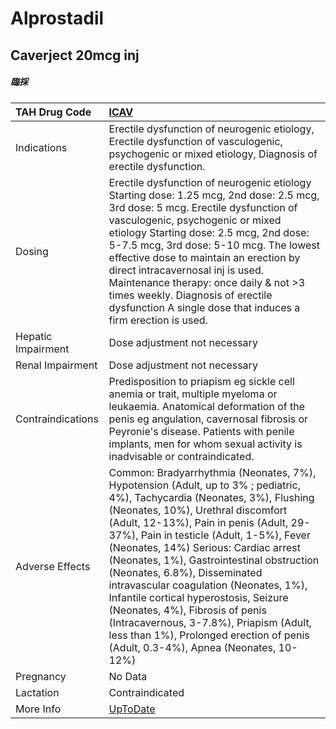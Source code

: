 # Alprostadil

## Caverject 20mcg inj

##### 臨採

| TAH Drug Code      | [ICAV](https://www.tahsda.org.tw/drugs/hissearch.php?drug_code=ICAV)                                                                                                                                                                                                                                                                                                                                                                                                                                                                                                                                                            |
|:-------------------|:--------------------------------------------------------------------------------------------------------------------------------------------------------------------------------------------------------------------------------------------------------------------------------------------------------------------------------------------------------------------------------------------------------------------------------------------------------------------------------------------------------------------------------------------------------------------------------------------------------------------------------|
| Indications        | Erectile dysfunction of neurogenic etiology, Erectile dysfunction of vasculogenic, psychogenic or mixed etiology, Diagnosis of erectile dysfunction.                                                                                                                                                                                                                                                                                                                                                                                                                                                                            |
| Dosing             | Erectile dysfunction of neurogenic etiology Starting dose: 1.25 mcg, 2nd dose: 2.5 mcg, 3rd dose: 5 mcg. Erectile dysfunction of vasculogenic, psychogenic or mixed etiology Starting dose: 2.5 mcg, 2nd dose: 5-7.5 mcg, 3rd dose: 5-10 mcg. The lowest effective dose to maintain an erection by direct intracavernosal inj is used. Maintenance therapy: once daily & not >3 times weekly. Diagnosis of erectile dysfunction A single dose that induces a firm erection is used.                                                                                                                                             |
| Hepatic Impairment | Dose adjustment not necessary                                                                                                                                                                                                                                                                                                                                                                                                                                                                                                                                                                                                   |
| Renal Impairment   | Dose adjustment not necessary                                                                                                                                                                                                                                                                                                                                                                                                                                                                                                                                                                                                   |
| Contraindications  | Predisposition to priapism eg sickle cell anemia or trait, multiple myeloma or leukaemia. Anatomical deformation of the penis eg angulation, cavernosal fibrosis or Peyronie's disease. Patients with penile implants, men for whom sexual activity is inadvisable or contraindicated.                                                                                                                                                                                                                                                                                                                                          |
| Adverse Effects    | Common: Bradyarrhythmia (Neonates, 7%), Hypotension (Adult, up to 3% ; pediatric, 4%), Tachycardia (Neonates, 3%), Flushing (Neonates, 10%), Urethral discomfort (Adult, 12-13%), Pain in penis (Adult, 29-37%), Pain in testicle (Adult, 1-5%), Fever (Neonates, 14%) Serious: Cardiac arrest (Neonates, 1%), Gastrointestinal obstruction (Neonates, 6.8%), Disseminated intravascular coagulation (Neonates, 1%), Infantile cortical hyperostosis, Seizure (Neonates, 4%), Fibrosis of penis (Intracavernous, 3-7.8%), Priapism (Adult, less than 1%), Prolonged erection of penis (Adult, 0.3-4%), Apnea (Neonates, 10-12%) |
| Pregnancy          | No Data                                                                                                                                                                                                                                                                                                                                                                                                                                                                                                                                                                                                                         |
| Lactation          | Contraindicated                                                                                                                                                                                                                                                                                                                                                                                                                                                                                                                                                                                                                 |
| More Info          | [UpToDate](https://www.uptodate.com/contents/alprostadil-drug-information)                                                                                                                                                                                                                                                                                                                                                                                                                                                                                                                                                      |

